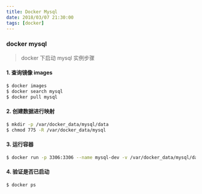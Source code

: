 ```yaml
---
title: Docker Mysql
date: 2018/03/07 21:30:00
tags: [docker]
---
```


### docker mysql
> docker 下启动 mysql 实例步骤

#### 1. 查询镜像 images

```bash
$ docker images
$ docker search mysql
$ docker pull mysql
```

#### 2. 创建数据进行映射

```bash
$ mkdir -p /var/docker_data/mysql/data
$ chmod 775 -R /var/docker_data/mysql
```

#### 3. 运行容器

```bash
$ docker run -p 3306:3306 --name mysql-dev -v /var/docker_data/mysql/data/:/var/lib/mysql -e MYSQL_ROOT_PASSWORD=asdf123456 -e MYSQL_USER=root -d mysql
```

#### 4. 验证是否已启动

```bash
$ docker ps
```

